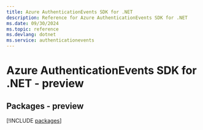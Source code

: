 ```yaml
---
title: Azure AuthenticationEvents SDK for .NET
description: Reference for Azure AuthenticationEvents SDK for .NET
ms.date: 09/30/2024
ms.topic: reference
ms.devlang: dotnet
ms.service: authenticationevents
---
```

# Azure AuthenticationEvents SDK for .NET - preview
## Packages - preview
[!INCLUDE [packages](authenticationevents-index.md)]
